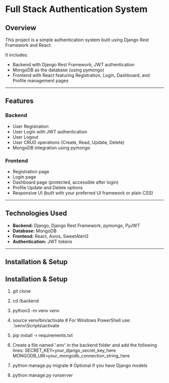 # Full Stack Authentication System

## Overview

This project is a simple authentication system built using Django Rest Framework and React.

It includes:

- Backend with Django Rest Framework, JWT authentication
- MongoDB as the database (using pymongo)
- Frontend with React featuring Registration, Login, Dashboard, and Profile management pages

---

## Features

### Backend
- User Registration
- User Login with JWT authentication
- User Logout
- User CRUD operations (Create, Read, Update, Delete)
- MongoDB integration using pymongo

### Frontend
- Registration page
- Login page
- Dashboard page (protected, accessible after login)
- Profile Update and Delete options
- Responsive UI (built with your preferred UI framework or plain CSS)

---

## Technologies Used

- **Backend:** Django, Django Rest Framework, pymongo, PyJWT
- **Database:** MongoDB
- **Frontend:** React, Axios, SweetAlert2
- **Authentication:** JWT tokens

---

## Installation & Setup

## Installation & Setup

1. git clone <your-repo-url>

2. cd <your-repo-folder>/backend

3. python3 -m venv venv

4. source venv/bin/activate     # For Windows PowerShell use: .\venv\Scripts\activate

5. pip install -r requirements.txt

6. Create a file named '.env' in the backend folder and add the following lines:
   SECRET_KEY=your_django_secret_key_here
   MONGODB_URI=your_mongodb_connection_string_here

7. python manage.py migrate     # Optional if you have Django models

8. python manage.py runserver


